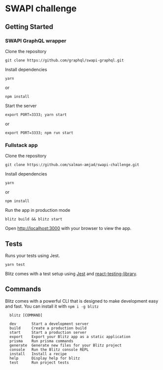 # SWAPI challenge

## Getting Started

### SWAPI GraphQL wrapper

Clone the repository
```
git clone https://github.com/graphql/swapi-graphql.git
```

Install dependencies
```
yarn
```
or
```
npm install
```

Start the server
```
export PORT=3333; yarn start
```

or

```
export PORT=3333; npm run start
```


### Fullstack app
Clone the repository
```
git clone https://github.com/salman-amjad/swapi-challenge.git
```

Install dependencies
```
yarn
```
or
```
npm install
```

Run the app in production mode
```
blitz build && blitz start
```

Open [http://localhost:3000](http://localhost:3000) with your browser to view the app.

## Tests

Runs your tests using Jest.

```
yarn test
```

Blitz comes with a test setup using [Jest](https://jestjs.io/) and [react-testing-library](https://testing-library.com/).

## Commands

Blitz comes with a powerful CLI that is designed to make development easy and fast. You can install it with `npm i -g blitz`

```
  blitz [COMMAND]

  dev       Start a development server
  build     Create a production build
  start     Start a production server
  export    Export your Blitz app as a static application
  prisma    Run prisma commands
  generate  Generate new files for your Blitz project
  console   Run the Blitz console REPL
  install   Install a recipe
  help      Display help for blitz
  test      Run project tests